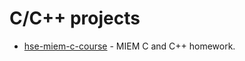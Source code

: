# C/C++ projects

- [hse-miem-c-course](https://github.com/vmbytsko/hse-miem-c-course) - MIEM C and C++ homework.
